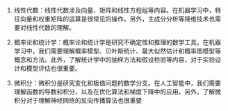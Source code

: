 1. 线性代数：线性代数涉及向量、矩阵和线性方程组等内容。在机器学习中，特征向量和权重矩阵的运算是很常见的操作。另外，主成分分析等降维技术也需要对线性代数的理解。

2. 概率论和统计学：概率论和统计学是研究不确定性和推理的数学工具。在机器学习中，我们需要理解概率模型、贝叶斯统计、最大似然估计和概率图模型等概念和方法。此外，了解统计学中的抽样方法和假设检验等内容，对于实验设计和模型评估也很重要。

3. 微积分：微积分是研究变化和极值问题的数学分支。在人工智能中，我们需要理解函数的导数和积分，以及在优化算法和梯度下降中的应用。另外，了解微积分对于理解神经网络的反向传播算法也很重要
